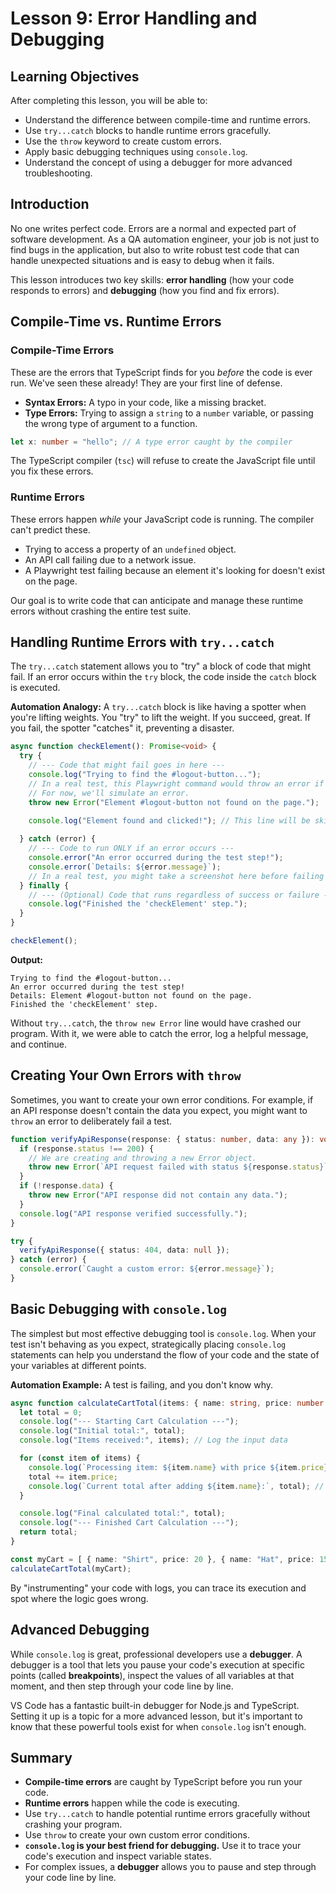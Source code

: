 # Lesson 9: Error Handling and Debugging

## Learning Objectives
After completing this lesson, you will be able to:
- Understand the difference between compile-time and runtime errors.
- Use `try...catch` blocks to handle runtime errors gracefully.
- Use the `throw` keyword to create custom errors.
- Apply basic debugging techniques using `console.log`.
- Understand the concept of using a debugger for more advanced troubleshooting.

## Introduction
No one writes perfect code. Errors are a normal and expected part of software development. As a QA automation engineer, your job is not just to find bugs in the application, but also to write robust test code that can handle unexpected situations and is easy to debug when it fails.

This lesson introduces two key skills: **error handling** (how your code responds to errors) and **debugging** (how you find and fix errors).

## Compile-Time vs. Runtime Errors

### Compile-Time Errors
These are the errors that TypeScript finds for you *before* the code is ever run. We've seen these already! They are your first line of defense.
-   **Syntax Errors:** A typo in your code, like a missing bracket.
-   **Type Errors:** Trying to assign a `string` to a `number` variable, or passing the wrong type of argument to a function.

```typescript
let x: number = "hello"; // A type error caught by the compiler
```
The TypeScript compiler (`tsc`) will refuse to create the JavaScript file until you fix these errors.

### Runtime Errors
These errors happen *while* your JavaScript code is running. The compiler can't predict these.
-   Trying to access a property of an `undefined` object.
-   An API call failing due to a network issue.
-   A Playwright test failing because an element it's looking for doesn't exist on the page.

Our goal is to write code that can anticipate and manage these runtime errors without crashing the entire test suite.

## Handling Runtime Errors with `try...catch`
The `try...catch` statement allows you to "try" a block of code that might fail. If an error occurs within the `try` block, the code inside the `catch` block is executed.

**Automation Analogy:** A `try...catch` block is like having a spotter when you're lifting weights. You "try" to lift the weight. If you succeed, great. If you fail, the spotter "catches" it, preventing a disaster.

```typescript
async function checkElement(): Promise<void> {
  try {
    // --- Code that might fail goes in here ---
    console.log("Trying to find the #logout-button...");
    // In a real test, this Playwright command would throw an error if the button isn't found.
    // For now, we'll simulate an error.
    throw new Error("Element #logout-button not found on the page.");
    
    console.log("Element found and clicked!"); // This line will be skipped if an error is thrown.

  } catch (error) {
    // --- Code to run ONLY if an error occurs ---
    console.error("An error occurred during the test step!");
    console.error(`Details: ${error.message}`);
    // In a real test, you might take a screenshot here before failing the test.
  } finally {
    // --- (Optional) Code that runs regardless of success or failure ---
    console.log("Finished the 'checkElement' step.");
  }
}

checkElement();
```
**Output:**
```
Trying to find the #logout-button...
An error occurred during the test step!
Details: Element #logout-button not found on the page.
Finished the 'checkElement' step.
```
Without `try...catch`, the `throw new Error` line would have crashed our program. With it, we were able to catch the error, log a helpful message, and continue.

## Creating Your Own Errors with `throw`
Sometimes, you want to create your own error conditions. For example, if an API response doesn't contain the data you expect, you might want to `throw` an error to deliberately fail a test.

```typescript
function verifyApiResponse(response: { status: number, data: any }): void {
  if (response.status !== 200) {
    // We are creating and throwing a new Error object.
    throw new Error(`API request failed with status ${response.status}`);
  }
  if (!response.data) {
    throw new Error("API response did not contain any data.");
  }
  console.log("API response verified successfully.");
}

try {
  verifyApiResponse({ status: 404, data: null });
} catch (error) {
  console.error(`Caught a custom error: ${error.message}`);
}
```

## Basic Debugging with `console.log`
The simplest but most effective debugging tool is `console.log`. When your test isn't behaving as you expect, strategically placing `console.log` statements can help you understand the flow of your code and the state of your variables at different points.

**Automation Example:** A test is failing, and you don't know why.

```typescript
async function calculateCartTotal(items: { name: string, price: number }[]): Promise<number> {
  let total = 0;
  console.log("--- Starting Cart Calculation ---");
  console.log("Initial total:", total);
  console.log("Items received:", items); // Log the input data

  for (const item of items) {
    console.log(`Processing item: ${item.name} with price ${item.price}`);
    total += item.price;
    console.log(`Current total after adding ${item.name}:`, total); // Log the state inside the loop
  }

  console.log("Final calculated total:", total);
  console.log("--- Finished Cart Calculation ---");
  return total;
}

const myCart = [ { name: "Shirt", price: 20 }, { name: "Hat", price: 15 } ];
calculateCartTotal(myCart);
```
By "instrumenting" your code with logs, you can trace its execution and spot where the logic goes wrong.

## Advanced Debugging
While `console.log` is great, professional developers use a **debugger**. A debugger is a tool that lets you pause your code's execution at specific points (called **breakpoints**), inspect the values of all variables at that moment, and then step through your code line by line.

VS Code has a fantastic built-in debugger for Node.js and TypeScript. Setting it up is a topic for a more advanced lesson, but it's important to know that these powerful tools exist for when `console.log` isn't enough.

## Summary
- **Compile-time errors** are caught by TypeScript before you run your code.
- **Runtime errors** happen while the code is executing.
- Use `try...catch` to handle potential runtime errors gracefully without crashing your program.
- Use `throw` to create your own custom error conditions.
- **`console.log` is your best friend for debugging.** Use it to trace your code's execution and inspect variable states.
- For complex issues, a **debugger** allows you to pause and step through your code line by line.